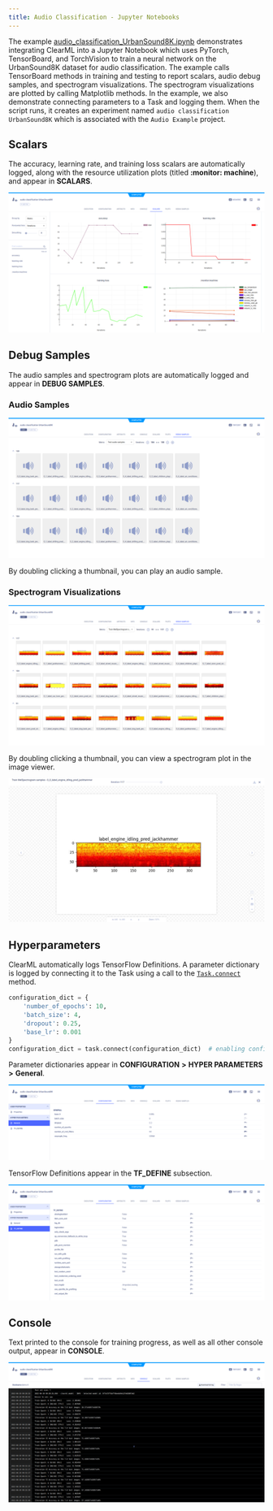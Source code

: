 ```yaml
---
title: Audio Classification - Jupyter Notebooks
---
```


The example [audio_classification_UrbanSound8K.ipynb](https://github.com/allegroai/clearml/blob/master/examples/frameworks/pytorch/notebooks/audio/audio_classifier_UrbanSound8K.ipynb) demonstrates integrating ClearML into a Jupyter Notebook which uses PyTorch, TensorBoard, and TorchVision to train a neural network on the UrbanSound8K dataset for audio classification. The example calls TensorBoard methods in training and testing to report scalars, audio debug samples, and spectrogram visualizations. The spectrogram visualizations are plotted by calling Matplotlib methods. In the example, we also demonstrate connecting parameters to a Task and logging them. When the script runs, it creates an experiment named `audio classification UrbanSound8K` which is associated with the `Audio Example` project.

## Scalars

The accuracy, learning rate, and training loss scalars are automatically logged, along with the resource utilization plots (titled **:monitor: machine**), and appear in **SCALARS**.

![image](../../../../../img/examples_audio_classification_UrbanSound8K_03.png)

## Debug Samples

The audio samples and spectrogram plots are automatically logged and appear in **DEBUG SAMPLES**.

### Audio Samples

![image](../../../../../img/examples_audio_classification_UrbanSound8K_06.png)

By doubling clicking a thumbnail, you can play an audio sample.

### Spectrogram Visualizations

![image](../../../../../img/examples_audio_classification_UrbanSound8K_04.png)

By doubling clicking a thumbnail, you can view a spectrogram plot in the image viewer.

![image](../../../../../img/examples_audio_classification_UrbanSound8K_05.png)

## Hyperparameters

ClearML automatically logs TensorFlow Definitions. A parameter dictionary is logged by connecting it to the Task using 
a call to the [`Task.connect`](../../../../../references/sdk/task.md#connect) method. 

```python
configuration_dict = {
    'number_of_epochs': 10, 
    'batch_size': 4, 
    'dropout': 0.25, 
    'base_lr': 0.001
}
configuration_dict = task.connect(configuration_dict)  # enabling configuration override by clearml
```
Parameter dictionaries appear in **CONFIGURATION** **>** **HYPER PARAMETERS** **>** **General**.

![image](../../../../../img/examples_audio_classification_UrbanSound8K_01.png)

TensorFlow Definitions appear in the **TF_DEFINE** subsection.

![image](../../../../../img/examples_audio_classification_UrbanSound8K_01a.png)

## Console

Text printed to the console for training progress, as well as all other console output, appear in **CONSOLE**.

![image](../../../../../img/examples_audio_classification_UrbanSound8K_02.png)